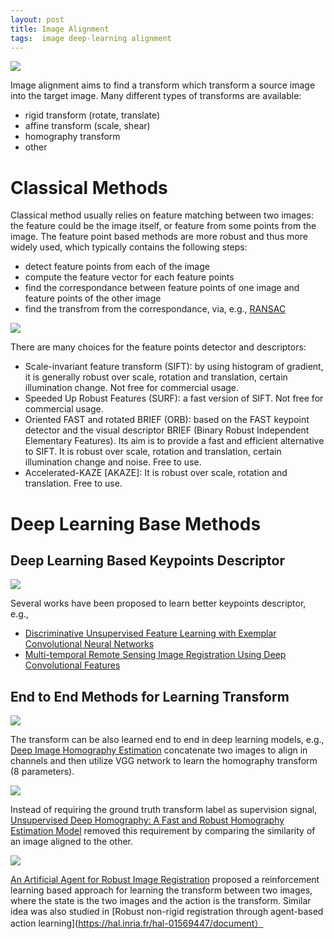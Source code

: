 ```yaml
---
layout: post
title: Image Alignment
tags:  image deep-learning alignment
---
```


![](https://mmbiz.qpic.cn/mmbiz_png/KmXPKA19gW85v9gh2Dv2npxyiagtYaQiabicjc5m97mHnpUGAmnMQGr5Q8tRiasZtABBJHcQQticIlnde1muq6gssHA/640?wx_fmt=png&tp=webp&wxfrom=5&wx_lazy=1&wx_co=1)

Image alignment aims to find a transform which transform a source image into the target image. Many different types of transforms are available:
- rigid transform (rotate, translate)
- affine transform (scale, shear)
- homography transform
- other

# Classical Methods

Classical method usually relies on feature matching between two images: the feature could be the image itself, or feature from some points from the image. The feature point based methods are more robust and thus more widely used, which typically contains the following steps:
- detect feature points from each of the image
- compute the feature vector for each feature points
- find the correspondance between feature points of one image and feature points of the other image
- find the transfrom from the correspondance, via, e.g., [RANSAC](https://en.wikipedia.org/wiki/Random_sample_consensus)

![](https://mmbiz.qpic.cn/mmbiz_png/KmXPKA19gW85v9gh2Dv2npxyiagtYaQiabU3PZJtqblEM0jGgfYXy2jRd75tRIATyicQo7F2EQKCibT6hrJgUUNGicA/640?wx_fmt=png&tp=webp&wxfrom=5&wx_lazy=1&wx_co=1)

There are many choices for the feature points detector and descriptors:
- Scale-invariant feature transform (SIFT): by using histogram of gradient, it is generally robust over scale, rotation and translation, certain illumination change. Not free for commercial usage.
- Speeded Up Robust Features (SURF): a fast version of SIFT. Not free for commercial usage.
- Oriented FAST and rotated BRIEF (ORB): based on the FAST keypoint detector and the visual descriptor BRIEF (Binary Robust Independent Elementary Features). Its aim is to provide a fast and efficient alternative to SIFT. It is robust over scale, rotation and translation, certain illumination change and noise. Free to use.
- Accelerated-KAZE [AKAZE]: It is robust over scale, rotation and translation. Free to use.

# Deep Learning Base Methods

## Deep Learning Based Keypoints Descriptor

![](https://mmbiz.qpic.cn/mmbiz_png/KmXPKA19gW85v9gh2Dv2npxyiagtYaQiab2X5VFjeEq7NoT4qlAp2zFZEhUJKbYf6X4cP4QL0CgHbEfiasojTbGrg/640?wx_fmt=png&tp=webp&wxfrom=5&wx_lazy=1&wx_co=1)

Several works have been proposed to learn better keypoints descriptor, e.g.,
- [Discriminative Unsupervised Feature Learning with Exemplar Convolutional Neural Networks](https://arxiv.org/abs/1406.6909)
- [Multi-temporal Remote Sensing Image Registration Using Deep Convolutional Features](https://ieeexplore.ieee.org/document/8404075)

## End to End Methods for Learning Transform

![](https://mmbiz.qpic.cn/mmbiz_png/KmXPKA19gW85v9gh2Dv2npxyiagtYaQiabo67ibNyj3ZNLe6Kicgcqzec987dethvbXJnpicINAbSqMviaBkKhm594VQ/640?wx_fmt=png&tp=webp&wxfrom=5&wx_lazy=1&wx_co=1)

The transform can be also learned end to end in deep learning models, e.g., [Deep Image Homography Estimation](https://arxiv.org/pdf/1606.03798.pdf) concatenate two images to align in channels and then utilize VGG network to learn the homography transform (8 parameters).

![](https://mmbiz.qpic.cn/mmbiz_png/KmXPKA19gW85v9gh2Dv2npxyiagtYaQiabENJYOica14hiagaWw41jy3hMnEkibpDbmY4KbGv4omWuTJvl6SU93NMmQ/640?wx_fmt=png&tp=webp&wxfrom=5&wx_lazy=1&wx_co=1)

Instead of requiring the ground truth transform label as supervision signal, [Unsupervised Deep Homography: A Fast and Robust Homography Estimation Model](https://arxiv.org/pdf/1709.03966.pdf) removed this requirement by comparing the similarity of an image aligned to the other.

![](https://mmbiz.qpic.cn/mmbiz_png/KmXPKA19gW85v9gh2Dv2npxyiagtYaQiabqpJaMuc54fzoQjhguH2XRoMNE55Edrtj4RK2VaRHicTJlkXxbicn1UiaQ/640?wx_fmt=png&tp=webp&wxfrom=5&wx_lazy=1&wx_co=1)

[An Artificial Agent for Robust Image Registration](https://arxiv.org/pdf/1611.10336.pdf) proposed a reinforcement learning based approach for learning the transform between two images, where the state is the two images and the action is the transform. Similar idea was also studied in [Robust non-rigid registration through agent-based action learning](https://hal.inria.fr/hal-01569447/document）
